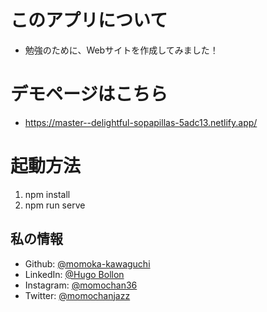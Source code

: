 # このアプリについて
- 勉強のために、Webサイトを作成してみました！

# デモページはこちら
- https://master--delightful-sopapillas-5adc13.netlify.app/

# 起動方法
1. npm install
2. npm run serve

## 私の情報
* Github: [@momoka-kawaguchi](https://github.com/momoka-kawaguchi)
* LinkedIn: [@Hugo Bollon](https://www.linkedin.com/in/momoka-kawaguchi/)
* Instagram: [@momochan36](https://www.instagram.com/momochan36/)
* Twitter: [@momochanjazz](https://twitter.com/momochanjazz)